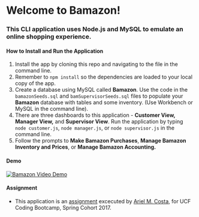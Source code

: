 # Welcome to Bamazon!

### This CLI application uses Node.js and MySQL to emulate an online shopping experience.

#### How to Install and Run the Application

1. Install the app by cloning this repo and navigating to the file in the command line.
2. Remember to `npm install` so the dependencies are loaded to your local copy of the app.
3. Create a database using MySQL called __Bamazon__.  Use the code in the `bamazonSeeds.sql` and `bamSupervisorSeeds.sql` files to populate your __Bamazon__ database with tables and some inventory. (Use Workbench or MySQL in the command line).
3. There are three dashboards to this application - __Customer View,__ __Manager View,__ and __Supervisor View__. Run the application by typing `node customer.js`, `node manager.js`, or `node supervisor.js` in the command line.
4. Follow the prompts to __Make Bamazon Purchases__, __Manage Bamazon Inventory and Prices__, or __Manage Bamazon Accounting.__

#### Demo

[![Bamazon Video Demo](/bamsnip.jpg)](https://youtu.be/WKIaSnvbO5w "Bamazon Demo")

#### Assignment

* This application is an [assignment](https://github.com/UCF-Coding-Boot-Camp/01-2017-VW-Class-Content/blob/master/Homework/Week-12/homework_instructions.md "Homework #12") excecuted by [Ariel M. Costa,](https://github.com/amcosta9 "Ariel Costa GitHub") for UCF Coding Bootcamp, Spring Cohort 2017.